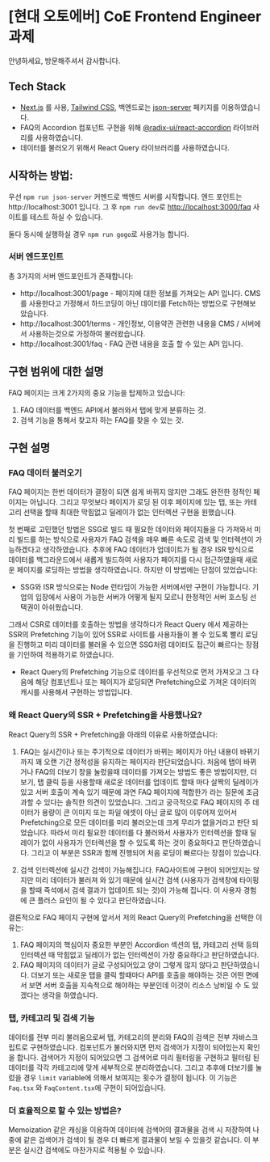 # [현대 오토에버] CoE Frontend Engineer 과제

안녕하세요, 방문해주셔서 감사합니다.

## Tech Stack

- [Next.js](https://nextjs.org) 를 사용, [Tailwind CSS](https://tailwindcss.com), 백엔드로는 [json-server](https://github.com/typicode/json-server) 페키지를 이용하였습니다.
- FAQ의 Accordion 컴포넌트 구현을 위해 [@radix-ui/react-accordion](https://www.radix-ui.com/primitives/docs/components/accordion) 라이브러리를 사용하였습니다.
- 데이터를 불러오기 위해서 React Query 라이브러리를 사용하였습니다.

## 시작하는 방법:

우선 `npm run json-server` 커멘드로 백엔드 서버를 시작합니다. 엔드 포인트는 http://localhost:3001 입니다.
그 후 `npm run dev`로 [http://localhost:3000/faq](http://localhost:3000/faq) 사이트를 테스트 하실 수 있습니다.

둘다 동시에 실행하실 경우 `npm run gogo`로 사용가능 합니다.

### 서버 엔드포인트

총 3가지의 서버 엔드포인트가 존재합니다:

- http://localhost:3001/page - 페이지에 대한 정보를 가져오는 API 입니다. CMS를 사용한다고 가정해서 하드코딩이 아닌 데이터를 Fetch하는 방법으로 구현해보았습니다.
- http://localhost:3001/terms - 개인정보, 이용약관 관련한 내용을 CMS / 서버에서 사용하는것으로 가정하여 불러왔습니다.
- http://localhost:3001/faq - FAQ 관련 내용을 호출 할 수 있는 API 입니다.

## 구현 범위에 대한 설명

FAQ 페이지는 크게 2가지의 중요 기능을 탑제하고 있습니다:

1. FAQ 데이터를 백엔드 API에서 불러와서 탭에 맞게 분류하는 것.
2. 검색 기능을 통해서 찾고자 하는 FAQ를 찾을 수 있는 것.

## 구현 설명

### FAQ 데이터 불러오기

FAQ 페이지는 한번 데이터가 결정이 되면 쉽게 바뀌지 않지만 그래도 완전한 정적인 페이지는 아닙니다. 그리고 무엇보다 페이지가 로딩 된 이후 페이지에 있는 탭, 또는 카테고리 선택을 할때 최대한 막힘없고 딜레이가 없는 인터렉션 구현을 원했습니다.

첫 번째로 고민했던 방법은 SSG로 빌드 때 필요한 데이터와 페이지들을 다 가져와서 미리 빌드를 하는 방식으로 사용자가 FAQ 검색을 매우 빠른 속도로 검색 및 인터렉션이 가능하겠다고 생각하였습니다. 추후에 FAQ 데이터가 업데이트가 될 경우 ISR 방식으로 데이터를 백그라운드에서 새롭게 빌드하여 사용자가 페이지를 다시 접근하였을때 새로운 페이지를 로딩하는 방법을 생각하였습니다. 하지만 이 방법에는 단점이 있었습니다:

- SSG와 ISR 방식으로는 Node 런타임이 가능한 서버에서만 구현이 가능합니다. 기업의 입장에서 사용이 가능한 서버가 어떻게 될지 모르니 한정적인 서버 호스팅 선택권이 아쉬웠습니다.

그래서 CSR로 데이터를 호출하는 방법을 생각하다가 React Query 에서 제공하는 SSR의 Prefetching 기능이 있어 SSR로 사이트를 사용자들이 볼 수 있도록 빨리 로딩을 진행하고 미리 데이터를 불러올 수 있으면 SSG처럼 데이터도 접근이 빠르다는 장점을 기인하여 적용하기로 하였습니다.

- React Query의 Prefetching 기능으로 데이터를 우선적으로 먼저 가져오고 그 다음에 해당 컴포넌트나 또는 페이지가 로딩되면 Prefetching으로 가져온 데이터의 캐시를 사용해서 구현하는 방법입니다.

### 왜 React Query의 SSR + Prefetching을 사용했나요?

React Query의 SSR + Prefetching을 아래의 이유로 사용하였습니다:

1. FAQ는 실시간이나 또는 주기적으로 데이터가 바뀌는 페이지가 아닌 내용이 바뀌기까지 꽤 오랜 기간 정적성을 유지하는 페이지라 판단되었습니다. 처음에 탭이 바뀌거나 FAQ의 더보기 창을 눌렀을때 데이터를 가져오는 방법도 좋은 방법이지만, 더보기, 탭 클릭 등을 사용할때 새로운 데이터를 업데이트 할때 마다 살짝의 딜레이가 있고 서버 호출이 계속 있기 때문에 과연 FAQ 페이지에 적합한가 라는 질문에 조금 과할 수 있다는 솔직한 의견이 있었습니다. 그리고 궁극적으로 FAQ 페이지의 주 데이터가 용량이 큰 이미지 또는 파일 에셋이 아닌 글로 많이 이루어져 있어서 Prefetching으로 모든 데이터를 미리 불러오는데 크게 무리가 없을거라고 판단 되었습니다. 따라서 미리 필요한 데이터를 다 불러와서 사용자가 인터렉션을 할때 딜레이가 없이 사용자가 인터렉션을 할 수 있도록 하는 것이 중요하다고 판단하였습니다. 그리고 이 부분은 SSR과 함께 진행되어 처음 로딩이 빠르다는 장점이 있습니다.

2. 검색 인터렉션에 실시간 검색이 가능해집니다. FAQ사이트에 구현이 되어있지는 않지만 미리 데이터가 불러져 와 있기 때문에 실시간 검색 (사용자가 검색창에 타이핑을 할때 즉석에서 검색 결과가 업데이트 되는 것)이 가능해 집니다. 이 사용자 경험에 큰 플러스 요인이 될 수 있다고 판단하였습니다.

결론적으로 FAQ 페이지 구현에 앞서서 저의 React Query의 Prefetching을 선택한 이유는:

1. FAQ 페이지의 핵심이자 중요한 부분인 Accordion 섹션의 탭, 카테고리 선택 등의 인터렉션 때 막힘없고 딜레이가 없는 인터렉션이 가장 중요하다고 판단하였습니다.
2. FAQ 페이지의 데이터가 글로 구성되어있고 양이 그렇게 많지 않다고 판단하였습니다. 더보기 또는 새로운 탭을 클릭 할때마다 API를 호출을 해야하는 것은 어떤 면에서 보면 서버 호출을 지속적으로 해야하는 부분인데 이것이 리소스 낭비일 수 도 있겠다는 생각을 하였습니다.

### 탭, 카테고리 및 검색 기능

데이터를 전부 미리 불러옴으로써 탭, 카테고리의 분리와 FAQ의 검색은 전부 자바스크립트로 구현하였습니다. 컴포넌트가 불러와지면 먼저 검색어가 지정이 되어있는지 확인을 합니다. 검색어가 지정이 되어있으면 그 검색어로 미리 필터링을 구현하고 필터링 된 데이터를 각각 카테고리에 맞게 세부적으로 분리하였습니다. 그리고 추후에 더보기를 눌렀을 경우 `limit` variable에 의해서 보여지는 횟수가 결정이 됩니다. 이 기능은 `Faq.tsx` 와 `FaqContent.tsx`에 구현이 되어있습니다.

### 더 효율적으로 할 수 있는 방법은?

Memoization 같은 캐싱을 이용하여 데이터에 검색어의 결과물을 검색 시 저장하여 나중에 같은 검색어가 검색이 될 경우 더 빠르게 결과물이 보일 수 있을것 같습니다. 이 부분은 실시간 검색에도 마찬가지로 적용될 수 있습니다.
